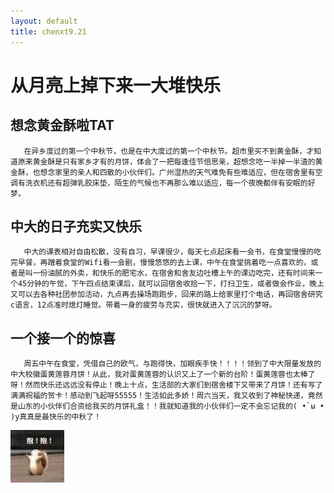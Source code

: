 ```yaml
---
layout: default
title: chenxt9.21
---
```

# 从月亮上掉下来一大堆快乐

## 想念黄金酥啦TAT
       在异乡度过的第一个中秋节，也是在中大度过的第一个中秋节。超市里买不到黄金酥，才知道原来黄金酥是只有家乡才有的月饼，体会了一把每逢佳节倍思亲，超想念吃一半掉一半渣的黄金酥，也想念家里的亲人和四散的小伙伴们。广州湿热的天气难免有些难适应，但在宿舍里有空调有洗衣机还有超弹乳胶床垫，陌生的气候也不再那么难以适应，每一个夜晚都伴有安眠的好梦。
## 中大的日子充实又快乐
       中大的课表相对自由松散，没有自习，早课很少，每天七点起床看一会书，在食堂慢慢的吃完早餐，再蹭着食堂的Wifi看一会剧，慢慢悠悠的去上课，中午在食堂挑着吃一点喜欢的，或者是叫一份油腻的外卖，和快乐的肥宅水，在宿舍和舍友边吐槽上午的课边吃完，还有时间来一个45分钟的午觉，下午四点结束课后，就可以回宿舍收拾一下，打扫卫生，或者做会作业，晚上又可以去各种社团参加活动，九点再去操场跑跑步，回来的路上给家里打个电话，再回宿舍研究c语言，12点准时熄灯睡觉。带着一身的疲劳与充实，很快就进入了沉沉的梦呀。
## 一个接一个的惊喜
       周五中午在食堂，凭借自己的欧气，与跑得快，加眼疾手快！！！！领到了中大限量发放的中大校徽蛋黄莲蓉月饼！从此，我对蛋黄莲蓉的认识又上了一个新的台阶！蛋黄莲蓉也太棒了呀！然而快乐还远远没有停止！晚上十点，生活部的大家们到宿舍楼下又带来了月饼！还有写了满满祝福的贺卡！感动到飞起呀55555！生活如此多娇！周六当天，我又收到了神秘快递，竟然是山东的小伙伴们合资给我买的月饼礼盒！！我就知道我的小伙伴们一定不会忘记我的( •̀ ω •́ )y真真是最快乐的中秋了！       
      
![](https://github.com/Tiantian0616/swi-homework/blob/master/IMG_0842.JPG)      